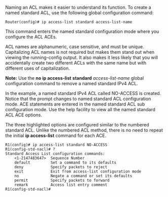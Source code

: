 Naming an ACL makes it easier to understand its function. To create a named standard ACL, use the following global configuration command:

```
Router(config)# ip access-list standard access-list-name
```

This command enters the named standard configuration mode where you configure the ACL ACEs.

ACL names are alphanumeric, case sensitive, and must be unique. Capitalizing ACL names is not required but makes them stand out when viewing the running-config output. It also makes it less likely that you will accidentally create two different ACLs with the same name but with different uses of capitalization.

**Note:** Use the **no ip access-list** **standard** _access-list-name_ global configuration command to remove a named standard IPv4 ACL.

In the example, a named standard IPv4 ACL called NO-ACCESS is created. Notice that the prompt changes to named standard ACL configuration mode. ACE statements are entered in the named standard ACL sub configuration mode. Use the help facility to view all the named standard ACL ACE options.

The three highlighted options are configured similar to the numbered standard ACL. Unlike the numbered ACL method, there is no need to repeat the initial **ip access-list** command for each ACE.

```
R1(config)# ip access-list standard NO-ACCESS
R1(config-std-nacl)# ?
Standard Access List configuration commands:  
	<1-2147483647>  Sequence Number  
	default         Set a command to its defaults  
	deny            Specify packets to reject  
	exit            Exit from access-list configuration mode  
	no              Negate a command or set its defaults  
	permit          Specify packets to forward  
	remark          Access list entry comment
R1(config-std-nacl)#
```